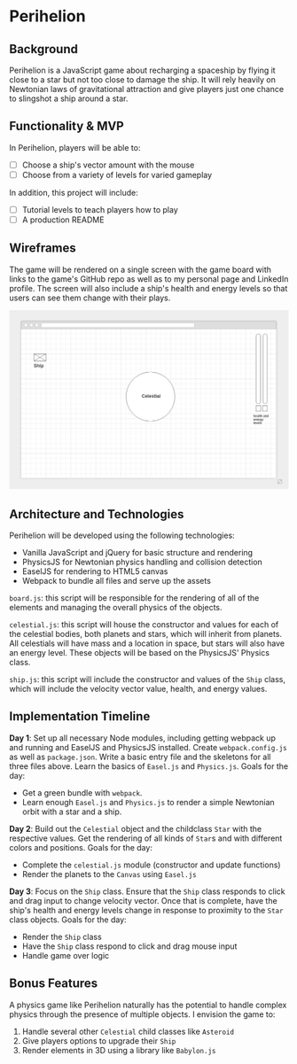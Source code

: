# Perihelion

## Background

Perihelion is a JavaScript game about recharging a spaceship by flying it close to a star but not too close to damage the ship. It will rely heavily on Newtonian laws of gravitational attraction and give players just one chance to slingshot a ship around a star.

## Functionality & MVP

In Perihelion, players will be able to:

- [ ] Choose a ship's vector amount with the mouse
- [ ] Choose from a variety of levels for varied gameplay

In addition, this project will include:

- [ ] Tutorial levels to teach players how to play
- [ ] A production README

## Wireframes

The game will be rendered on a single screen with the game board with links to the game's GitHub repo as well as to my personal page and LinkedIn profile. The screen will also include a ship's health and energy levels so that users can see them change with their plays.

![alt text](https://raw.githubusercontent.com/christiancho/perihelion/master/wireframes/main.jpg "Main Wireframe")

## Architecture and Technologies

Perihelion will be developed using the following technologies:

- Vanilla JavaScript and jQuery for basic structure and rendering
- PhysicsJS for Newtonian physics handling and collision detection
- EaselJS for rendering to HTML5 canvas
- Webpack to bundle all files and serve up the assets

`board.js`: this script will be responsible for the rendering of all of the elements and managing the overall physics of the objects.

`celestial.js`: this script will house the constructor and values for each of the celestial bodies, both planets and stars, which will inherit from planets. All celestials will have mass and a location in space, but stars will also have an energy level. These objects will be based on the PhysicsJS' Physics class.

`ship.js`: this script will include the constructor and values of the `Ship` class, which will include the velocity vector value, health, and energy values.

## Implementation Timeline

**Day 1**: Set up all necessary Node modules, including getting webpack up and running and EaselJS and PhysicsJS installed. Create `webpack.config.js` as well as `package.json`. Write a basic entry file and the skeletons for all three files above. Learn the basics of `Easel.js` and `Physics.js`. Goals for the day:
- Get a green bundle with `webpack`.
- Learn enough `Easel.js` and `Physics.js` to render a simple Newtonian orbit with a star and a ship.

**Day 2**: Build out the `Celestial` object and the childclass `Star` with the respective values. Get the rendering of all kinds of `Star`s and with different colors and positions. Goals for the day:
- Complete the `celestial.js` module (constructor and update functions)
- Render the planets to the `Canvas` using `Easel.js`

**Day 3**: Focus on the `Ship` class. Ensure that the `Ship` class responds to click and drag input to change velocity vector. Once that is complete, have the ship's health and energy levels change in response to proximity to the `Star` class objects. Goals for the day:
- Render the `Ship` class
- Have the `Ship` class respond to click and drag mouse input
- Handle game over logic

## Bonus Features

A physics game like Perihelion naturally has the potential to handle complex physics through the presence of multiple objects. I envision the game to:
1. Handle several other `Celestial` child classes like `Asteroid`
2. Give players options to upgrade their `Ship`
3. Render elements in 3D using a library like `Babylon.js`
